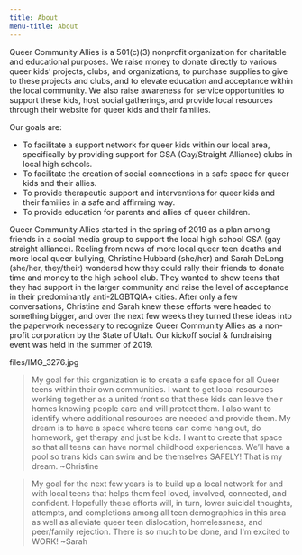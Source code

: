 ```yaml
---
title: About
menu-title: About
---
```


Queer Community Allies is a 501(c)(3) nonprofit organization for charitable and educational purposes. We raise money to donate directly to various queer kids’ projects, clubs, and organizations, to purchase supplies to give to these projects and clubs, and to elevate education and acceptance within the local community. We also raise awareness for service opportunities to support these kids, host social gatherings, and provide local resources through their website for queer kids and their families.  

Our goals are: 

- To facilitate a support network for queer kids within our local area, specifically by providing support for GSA (Gay/Straight Alliance) clubs in local high schools. 
- To facilitate the creation of social connections in a safe space for queer kids and their allies. 
- To provide therapeutic support and interventions for queer kids and their families in a safe and affirming way.
- To provide education for parents and allies of queer children. 

Queer Community Allies started in the spring of 2019 as a plan among friends in a social media group to support the local high school GSA (gay straight alliance). Reeling from news of more local queer teen deaths and more local queer bullying, Christine Hubbard (she/her) and Sarah DeLong (she/her, they/their) wondered how they could rally their friends to donate time and money to the high school club. They wanted to show teens that they had support in the larger community and raise the level of acceptance in their predominantly anti-2LGBTQIA+ cities. After only a few conversations, Christine and Sarah knew these efforts were headed to something bigger, and over the next few weeks they turned these ideas into the paperwork necessary to recognize Queer Community Allies as a non-profit corporation by the State of Utah. Our kickoff social & fundraising event was held in the summer of 2019.  

files/IMG_3276.jpg

> My goal for this organization is to create a safe space for all Queer teens within their own communities. I want to get local resources working together as a united front so that these kids can leave their homes knowing people care and will protect them. I also want to identify where additional resources are needed and provide them. My dream is to have a space where teens can come hang out, do homework, get therapy and just be kids. I want to create that space so that all teens can have normal childhood experiences. We’ll have a pool so trans kids can swim and be themselves SAFELY! That is my dream. ~Christine 

> My goal for the next few years is to build up a local network for and with local teens that helps them feel loved, involved, connected, and confident. Hopefully these efforts will, in turn, lower suicidal thoughts, attempts, and completions among all teen demographics in this area as well as alleviate queer teen dislocation, homelessness, and peer/family rejection. There is so much to be done, and I'm excited to WORK! ~Sarah 

